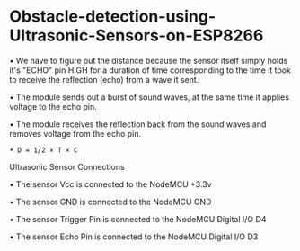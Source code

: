 # Obstacle-detection-using-Ultrasonic-Sensors-on-ESP8266

• We have to figure out the distance because the sensor itself simply holds it's "ECHO"
pin HIGH for a duration of time corresponding to the time it took to receive the reflection (echo) from a
wave it sent.

  • The module sends out a burst of sound waves, at the same time it applies voltage to the echo pin.

  • The module receives the reflection back from the sound waves and removes voltage from the echo
pin.

    • D = 1/2 × T × C
   
Ultrasonic Sensor Connections

• The sensor Vcc is connected to the NodeMCU +3.3v

• The sensor GND is connected to the NodeMCU GND

• The sensor Trigger Pin is connected to the NodeMCU Digital I/O D4

• The sensor Echo Pin is connected to the NodeMCU Digital I/O D3
